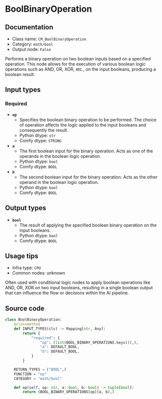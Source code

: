 # BoolBinaryOperation
## Documentation
- Class name: `CM_BoolBinaryOperation`
- Category: `math/bool`
- Output node: `False`

Performs a binary operation on two boolean inputs based on a specified operation. This node allows for the execution of various boolean logic operations such as AND, OR, XOR, etc., on the input booleans, producing a boolean result.
## Input types
### Required
- **`op`**
    - Specifies the boolean binary operation to be performed. The choice of operation affects the logic applied to the input booleans and consequently the result.
    - Python dtype: `str`
    - Comfy dtype: `STRING`
- **`a`**
    - The first boolean input for the binary operation. Acts as one of the operands in the boolean logic operation.
    - Python dtype: `bool`
    - Comfy dtype: `BOOL`
- **`b`**
    - The second boolean input for the binary operation. Acts as the other operand in the boolean logic operation.
    - Python dtype: `bool`
    - Comfy dtype: `BOOL`
## Output types
- **`bool`**
    - The result of applying the specified boolean binary operation on the input booleans.
    - Python dtype: `bool`
    - Comfy dtype: `BOOL`
## Usage tips
- Infra type: `CPU`
- Common nodes: unknown

Often used with conditional logic nodes to apply boolean operations like AND, OR, XOR on two input booleans, resulting in a single boolean output that can influence the flow or decisions within the AI pipeline.
## Source code
```python
class BoolBinaryOperation:
    @classmethod
    def INPUT_TYPES(cls) -> Mapping[str, Any]:
        return {
            "required": {
                "op": (list(BOOL_BINARY_OPERATIONS.keys()),),
                "a": DEFAULT_BOOL,
                "b": DEFAULT_BOOL,
            }
        }

    RETURN_TYPES = ("BOOL",)
    FUNCTION = "op"
    CATEGORY = "math/bool"

    def op(self, op: str, a: bool, b: bool) -> tuple[bool]:
        return (BOOL_BINARY_OPERATIONS[op](a, b),)

```
